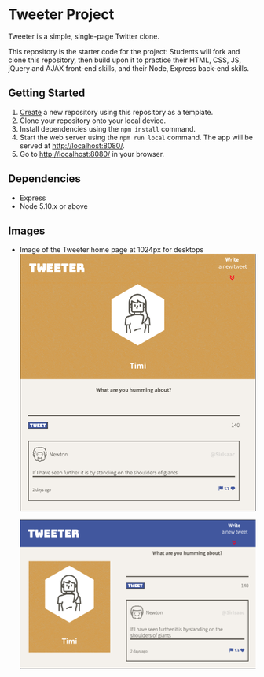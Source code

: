 # Tweeter Project

Tweeter is a simple, single-page Twitter clone.

This repository is the starter code for the project: Students will fork and clone this repository, then build upon it to practice their HTML, CSS, JS, jQuery and AJAX front-end skills, and their Node, Express back-end skills.

## Getting Started

1. [Create](https://docs.github.com/en/repositories/creating-and-managing-repositories/creating-a-repository-from-a-template) a new repository using this repository as a template.
2. Clone your repository onto your local device.
3. Install dependencies using the `npm install` command.
4. Start the web server using the `npm run local` command. The app will be served at <http://localhost:8080/>.
5. Go to <http://localhost:8080/> in your browser.

## Dependencies

- Express
- Node 5.10.x or above

## Images

- Image of the Tweeter home page at 1024px for desktops
  !["Image of the Tweeter home page for desktops"](https://github.com/Timi-css/tweeter/blob/master/docs/tweet-box-tablet.png)

  !["Image of the Tweeter home page for tablets"](https://github.com/Timi-css/tweeter/blob/master/docs/tweet-box.png)
